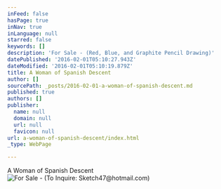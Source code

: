 ```yaml
---
inFeed: false
hasPage: true
inNav: true
inLanguage: null
starred: false
keywords: []
description: 'For Sale - (Red, Blue, and Graphite Pencil Drawing)'
datePublished: '2016-02-01T05:10:27.943Z'
dateModified: '2016-02-01T05:10:19.879Z'
title: A Woman of Spanish Descent
author: []
sourcePath: _posts/2016-02-01-a-woman-of-spanish-descent.md
published: true
authors: []
publisher:
  name: null
  domain: null
  url: null
  favicon: null
url: a-woman-of-spanish-descent/index.html
_type: WebPage

---
```

A Woman of Spanish Descent
![For Sale - (To Inquire:  Sketch47@hotmail.com)](https://s3-us-west-2.amazonaws.com/the-grid-img/p/546804688f178375642589f224f14d903a237db4.jpg)